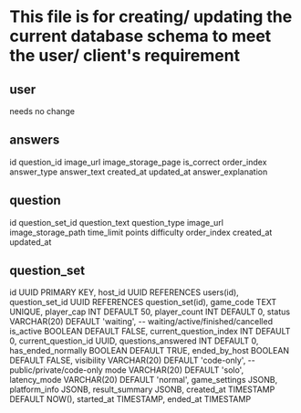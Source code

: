 # This file is for creating/ updating the current database schema to meet the user/ client's requirement

## user
needs no change

## answers 
id
question_id
image_url
image_storage_page
is_correct
order_index
answer_type
answer_text
created_at
updated_at
answer_explanation

## question
id
question_set_id
question_text
question_type
image_url
image_storage_path
time_limit
points
difficulty
order_index
created_at
updated_at

## question_set
id UUID PRIMARY KEY,
host_id UUID REFERENCES users(id),
question_set_id UUID REFERENCES question_set(id),
game_code TEXT UNIQUE,
player_cap INT DEFAULT 50,
player_count INT DEFAULT 0,
status VARCHAR(20) DEFAULT 'waiting', -- waiting/active/finished/cancelled
is_active BOOLEAN DEFAULT FALSE,
current_question_index INT DEFAULT 0,
current_question_id UUID,
questions_answered INT DEFAULT 0,
has_ended_normally BOOLEAN DEFAULT TRUE,
ended_by_host BOOLEAN DEFAULT FALSE,
visibility VARCHAR(20) DEFAULT 'code-only', -- public/private/code-only
mode VARCHAR(20) DEFAULT 'solo',
latency_mode VARCHAR(20) DEFAULT 'normal',
game_settings JSONB,
platform_info JSONB,
result_summary JSONB,
created_at TIMESTAMP DEFAULT NOW(),
started_at TIMESTAMP,
ended_at TIMESTAMP



